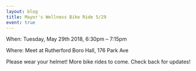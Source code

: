 ```yaml
---
layout: blog
title: Mayor's Wellness Bike Ride 5/29
event: true
---
```


When: Tuesday, May 29th 2018, 6:30pm – 7:15pm

Where: Meet at Rutherford Boro Hall, 176 Park Ave  

 
Please wear your helmet! More bike rides to come. Check back for updates!
